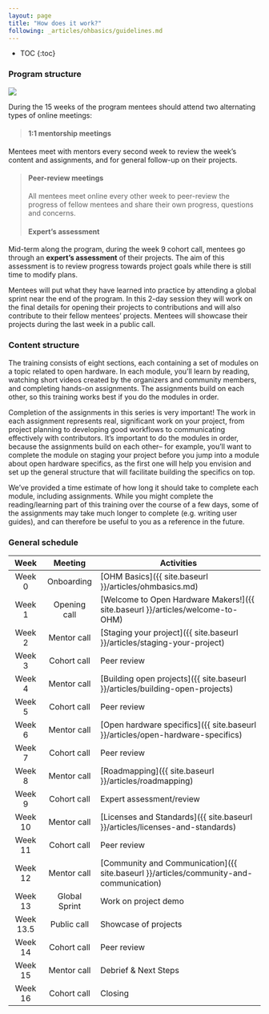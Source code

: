 ```yaml
---
layout: page
title: "How does it work?"
following: _articles/ohbasics/guidelines.md
---
```

* TOC
{:toc}


### Program structure

![](https://openhardware.space/assets/images/path.png)

During the 15 weeks of the program mentees should attend two alternating types of online meetings:

>#### 1:1 mentorship meetings 
Mentees meet with mentors every second week to review the week’s content and assignments, and for general follow-up on their projects.
>
>#### Peer-review meetings
>All mentees meet online every other week to peer-review the progress of fellow mentees and share their own progress, questions and concerns.
>
>#### Expert’s assessment
Mid-term along the program, during the week 9 cohort call, mentees go through an **expert’s assessment** of their projects. The aim of this assessment is to review progress towards project goals while there is still time to modify plans.

Mentees will put what they have learned into practice by attending a global sprint near the end of the program. In this 2-day session they will work on the final details for opening their projects to contributions and will also contribute to their fellow mentees’ projects. Mentees will showcase their projects during the last week in a public call.

### Content structure

The training consists of eight sections, each containing a set of modules on a topic related to open hardware. In each module, you’ll learn by reading, watching short videos created by the organizers and community members, and completing hands-on assignments. The assignments build on each other, so this training works best if you do the modules in order.

Completion of the assignments in this series is very important! The work in each assignment represents real, significant work on your project, from project planning to developing good workflows to communicating effectively with contributors. It’s important to do the modules in order, because the assignments build on each other– for example, you’ll want to complete the module on staging your project before you jump into a module about open hardware specifics, as the first one will help you envision and set up the general structure that will facilitate building the specifics on top.

We’ve provided a time estimate of how long it should take to complete each module, including assignments. While you might complete the reading/learning part of this training over the course of a few days, some of the assignments may take much longer to complete (e.g. writing user guides), and can therefore be useful to you as a reference in the future.

### General schedule

|    Week   |    Meeting    | Activities                       |
|:---------:|:-------------:|----------------------------------|
|   Week 0  |  Onboarding | [OHM Basics]({{ site.baseurl }}/articles/ohmbasics.md) |
|   Week 1  |  Opening call | [Welcome to Open Hardware Makers!]({{ site.baseurl }}/articles/welcome-to-OHM) |
|   Week 2  |  Mentor call  | [Staging your project]({{ site.baseurl }}/articles/staging-your-project)             |
|   Week 3  |  Cohort call  | Peer review                      |
|   Week 4  |  Mentor call  | [Building open projects]({{ site.baseurl }}/articles/building-open-projects)           |
|   Week 5  |  Cohort call  | Peer review                      |
|   Week 6  |  Mentor call  | [Open hardware specifics]({{ site.baseurl }}/articles/open-hardware-specifics)          |
|   Week 7  |  Cohort call  | Peer review                      |
|   Week 8  |  Mentor call  | [Roadmapping]({{ site.baseurl }}/articles/roadmapping)         |
|   Week 9  |  Cohort call  | Expert assessment/review         |
|  Week 10  |  Mentor call  | [Licenses and Standards]({{ site.baseurl }}/articles/licenses-and-standards)          |
|  Week 11  |  Cohort call  | Peer review                      |
|  Week 12  |  Mentor call  | [Community and Communication]({{ site.baseurl }}/articles/community-and-communication)       |
|  Week 13  | Global Sprint | Work on project demo             |
| Week 13.5 |  Public call  | Showcase of projects             |
|  Week 14  |  Cohort call  | Peer review                      |
|  Week 15  |  Mentor call  | Debrief & Next Steps             |
|  Week 16  |  Cohort call  | Closing                          |
